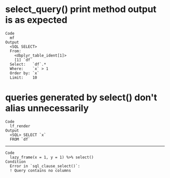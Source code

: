 # select_query() print method output is as expected

    Code
      mf
    Output
      <SQL SELECT>
      From:
        <dbplyr_table_ident[1]>
        [1] `df`
      Select:   `df`.*
      Where:    `x` > 1
      Order by: `x`
      Limit:    10

# queries generated by select() don't alias unnecessarily

    Code
      lf_render
    Output
      <SQL> SELECT `x`
      FROM `df`

---

    Code
      lazy_frame(x = 1, y = 1) %>% select()
    Condition
      Error in `sql_clause_select()`:
      ! Query contains no columns

